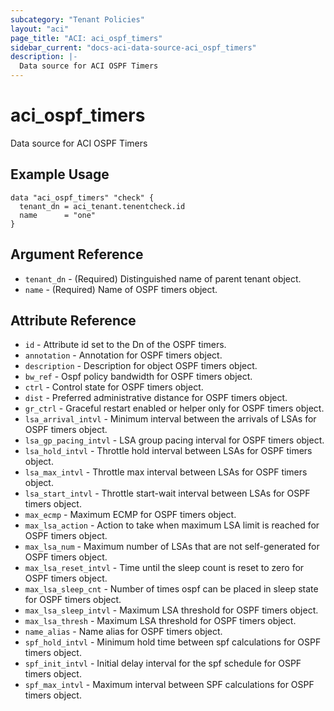 ```yaml
---
subcategory: "Tenant Policies"
layout: "aci"
page_title: "ACI: aci_ospf_timers"
sidebar_current: "docs-aci-data-source-aci_ospf_timers"
description: |-
  Data source for ACI OSPF Timers
---
```


# aci_ospf_timers

Data source for ACI OSPF Timers

## Example Usage

```hcl
data "aci_ospf_timers" "check" {
  tenant_dn = aci_tenant.tenentcheck.id
  name      = "one"
}
```

## Argument Reference

- `tenant_dn` - (Required) Distinguished name of parent tenant object.
- `name` - (Required) Name of OSPF timers object.

## Attribute Reference

- `id` - Attribute id set to the Dn of the OSPF timers.
- `annotation` - Annotation for OSPF timers object.
- `description` - Description for object OSPF timers object.
- `bw_ref` - Ospf policy bandwidth for OSPF timers object.
- `ctrl` - Control state for OSPF timers object.
- `dist` - Preferred administrative distance for OSPF timers object.
- `gr_ctrl` - Graceful restart enabled or helper only for OSPF timers object.
- `lsa_arrival_intvl` - Minimum interval between the arrivals of LSAs for OSPF timers object.
- `lsa_gp_pacing_intvl` - LSA group pacing interval for OSPF timers object.
- `lsa_hold_intvl` - Throttle hold interval between LSAs for OSPF timers object.
- `lsa_max_intvl` - Throttle max interval between LSAs for OSPF timers object.
- `lsa_start_intvl` - Throttle start-wait interval between LSAs for OSPF timers object.
- `max_ecmp` - Maximum ECMP for OSPF timers object.
- `max_lsa_action` - Action to take when maximum LSA limit is reached for OSPF timers object.
- `max_lsa_num` - Maximum number of LSAs that are not self-generated for OSPF timers object.
- `max_lsa_reset_intvl` - Time until the sleep count is reset to zero for OSPF timers object.
- `max_lsa_sleep_cnt` - Number of times ospf can be placed in sleep state for OSPF timers object.
- `max_lsa_sleep_intvl` - Maximum LSA threshold for OSPF timers object.
- `max_lsa_thresh` - Maximum LSA threshold for OSPF timers object.
- `name_alias` - Name alias for OSPF timers object.
- `spf_hold_intvl` - Minimum hold time between spf calculations for OSPF timers object.
- `spf_init_intvl` - Initial delay interval for the spf schedule for OSPF timers object.
- `spf_max_intvl` - Maximum interval between SPF calculations for OSPF timers object.

